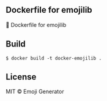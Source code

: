 ## Dockerfile for emojilib

:whale: Dockerfile for emojilib

## Build

```
$ docker build -t docker-emojilib .
```

## License
MIT &copy; Emoji Generator
